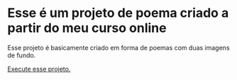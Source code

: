 # Esse é um projeto de poema criado a partir do meu curso online

 Esse projeto é basicamente criado em forma de poemas com duas 
 imagens de fundo.

 <a href="https://gustavocarvalhorodrigues.github.io/html-css/desafios/módulo 3/Projeto-Cordel"> Execute esse
projeto.</a>